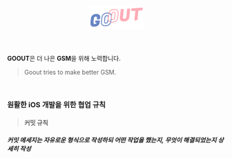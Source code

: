 ## <p align="center"> <img src="READMEImage/AppIcon.png" width="130px"> </p>

<br>

**GOOUT**은 더 나은 **GSM**을 위해 노력합니다.
> Goout tries to make better GSM.

<br>

### 원활한 iOS 개발을 위한 협업 규칙

> #### 커밋 규칙
##### 커밋 메세지는 자유로운 형식으로 작성하되 어떤 작업을 했는지, 무엇이 해결되었는지 상세히 작성



